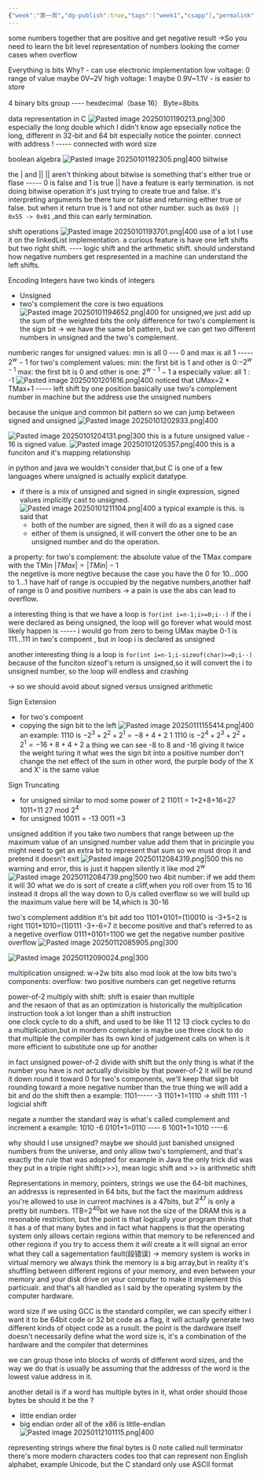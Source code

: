 ```yaml
---
{"week":"第一周","dg-publish":true,"tags":["week1","csapp"],"permalink":"/CSAPP Computer-System-A-Program-Perspective/Lecture 02 03 Bits, Bytes, and Integer/","dgPassFrontmatter":true,"noteIcon":"","created":"2024-12-24T20:46:25.253+08:00","updated":"2025-04-19T09:52:52.351+08:00"}
---
```



some numbers together that are positive and get negative result
->So you need to learn the bit level representation of numbers
looking the corner cases when overflow

Everything is bits
Why?
	- can use electronic implementation
		low voltage: 0   range of value  maybe 0V~2V
		high voltage: 1 maybe 0.9V~1.1V
	- is easier to store

4 binary bits group ---- hexdecimal（base 16）
Byte=8bits

data representation
	in C
	![Pasted image 20250101190213.png|300](/img/user/accessory/Pasted%20image%2020250101190213.png)
	especially the long double which I didn't know ago
	epsecially notice the long, different in 32-bit and 64 bit
	especially notice the pointer.   connect with address ! -----  connected with word size

boolean algebra
	![Pasted image 20250101192305.png|400](/img/user/accessory/Pasted%20image%2020250101192305.png)
	biitwise

 the | and ||
	 || aren't thinking about bitwise
	 is something that's either true or flase ----- 0 is false and 1 is  true
	 || have a feature is early termination.
is not doing bitwise operation it's just trying to create true and false. it's interpreting arguments be there ture or false and returning either true or false. but when it return true is 1 and not other number. such as `0x69 || 0x55 -> 0x01` ,and this can early termination.

shift operations
	![Pasted image 20250101193701.png|400](/img/user/accessory/Pasted%20image%2020250101193701.png)
	use of a lot
	I use it on the linkedList implementation.
	a curious feature is have one left shifts but two right shift.
	---- logic shift and the arthmetic shift.
		should understand how negative numbers get respresented in a machine can understand the left shifts.

Encoding Integers
have two kinds of integers
- Unsigned
- two's complement
the core is two equations
![Pasted image 20250101194652.png|400](/img/user/accessory/Pasted%20image%2020250101194652.png)
for unsigned,we just add up the sum of the weighted bits
the only difference for two's complement is the sign bit
-> we have the same bit pattern, but we can get two different numbers in unsigned and the two's complement.

numberic ranges
for unsigned values: min is all 0 --- 0  and max is all 1 ----- $2^w-1$
for two's complement values:
	min: the first bit is 1 and other is 0:$-2^{w-1}$
	max: the first bit is 0 and other is one: $2^{w-1}-1$
	a especially value: all 1 : -1
![Pasted image 20250101201616.png|400](/img/user/accessory/Pasted%20image%2020250101201616.png)
noticed that UMax=2 * TMax+1   -----  left shift by one position
basically  use two's complement number in machine
but the address use the unsigned numbers

because the unique and common bit pattern
so we can jump between signed and unsigned
![Pasted image 20250101202933.png|400](/img/user/accessory/Pasted%20image%2020250101202933.png)

![Pasted image 20250101204131.png|300](/img/user/accessory/Pasted%20image%2020250101204131.png)
this is a future   unsigned value - 16  is signed value.
![Pasted image 20250101205357.png|400](/img/user/accessory/Pasted%20image%2020250101205357.png)
this is a funciton and it's mapping relationship

in python and java we wouldn't consider that,but C is one of a few languages where unsigned is actually explicit datatype.

- if there is a mix of unsigned and signed in single expression, signed values implicitly cast to unsigned.
![Pasted image 20250101211104.png|400](/img/user/accessory/Pasted%20image%2020250101211104.png)
a typical example  is this.
is said that
	- both of the number are signed, then it will do as a signed case
	- either of them is unsigned, it will convert the other one to be an unsigned number and do the operation.

a property:
	for two's complement: the absolute value of the TMax compare with the TMin $\lvert TMax \rvert=\lvert TMin\rvert-1$  
	the negetive is more negtive
	because the case you have the 0
	for 10...000 to 1...1 have half of range is occupied by the negative numbers,another half of range is 0 and positive  numbers
	-> a pain is use the abs can lead to overflow.

a interesting  thing is that we have a loop is `for(int i=n-1;i>=0;i--)`
	if the i were declared  as being unsigned,  the loop will go forever what would most likely happen is ----- i would go from zero to being UMax
	maybe 0-1 is 111...111 in two's compoent , but in loop i is declared as unsigned

another interesting thing is a loop is `for(int i=n-1;i-sizeof(char)>=0;i--)`
	because of the funciton sizeof's return is unsigned,so it will convert the i to unsigned number, so the loop will endless and crashing

-> so we should avoid about signed versus unsigned arithmetic


Sign Extension
- for two's compoent
- copying the sign bit to the left
![Pasted image 20250111155414.png|400](/img/user/accessory/Pasted%20image%2020250111155414.png)
an example:
	1110    is   $-2^3+2^2+2^1=-8+4+2$
	1 1110  is $-2^4+2^3+2^2+2^1=-16+8+4+2$
	a thing we can see -8 to 8 and -16
	giving it twice the weight turing it what wes the sign bit into a positive number
	don't change the net effect of the sum
	in other word, the purple body of the X and X' is the same value

Sign Truncating
- for unsigned similar to mod some power of 2 
	11011  = 1+2+8+16=27
	1011=11
	27 mod $2^4$
- for unsigned
	10011 = -13
	0011 =3

 unsigned addition
 if you take two numbers that range between up the maximum value of an unsigned number value add them 
that in pricinple you might need to get an extra bit to represent that sum
so we must drop it and pretend it doesn't exit
![Pasted image 20250112084319.png|500](/img/user/accessory/Pasted%20image%2020250112084319.png)
this no warning and error, this is just it happen silently
it like mod $2^w$
![Pasted image 20250112084739.png|500](/img/user/accessory/Pasted%20image%2020250112084739.png)
two 4bit number: if we add them it will 30
what we do is sort of create a cliff,when you roll over from 15 to 16 instead it drops all the way down to 0,is called overflow
so we will build up the maximum value here will be 14,which is 30-16

two's complement addition
it's bit add too
1101+0101=(1)0010  is -3+5=2  is right
1101+1010=(1)0111   -3+-6=7 it become positive and that's referred to as a negetive overflow
0111+0101=1100 we get the negative number     positive overflow
![Pasted image 20250112085905.png|300](/img/user/accessory/Pasted%20image%2020250112085905.png)


![Pasted image 20250112090024.png|300](/img/user/accessory/Pasted%20image%2020250112090024.png)


multiplication
unsigned:
w->2w bits
also mod look at the low bits
two's components:
overflow: two positive numbers can get negetive returns

power-of-2 multiply with shift: shift is  esaier than multiple  
and the resaon of that as an optimization is historically the multiplication instruction took a lot longer than a shift instruction  
one clock cycle to do a shift, and used to be like 11 12 13 clock cycles to do a multiplication,but in mordern compluter is maybe use three clock to do that multiple
the compiler has its own kind of judgement calls on when is it more efficient to substitute one up for another

in fact unsigned power-of-2 divide with shift
but the only thing is what if the number you have is not actually divisible by that power-of-2
it will be round it down round it toward 0
for two's components, we'll keep that sign bit
rounding toward a more negative number than the true thing
we will add a bit and do the shift then
	a example: 1101----- -3
	1101+1=1110  -> shift
	1111   -1
logicial shift

negate a number
the standard way is what's called complement and increment
	a example: 1010    -6
	0101+1=0110 ---- 6
	1001+1=1010  ----6


why should I use unsigned?
maybe we should just banished unsigned numbers from the universe, and only allow two's tomplement, and that's exactly the rule that was adopted for example in Java
the only trick did was they put in a triple right shift(>>>), mean logic shift and >> is arithmetic  shift

Representations in memory, pointers, strings
we use the 64-bit machines, an addresss is represented in 64 bits, but the fact the maximum address you're allowed to use in current machines is a 47bits, but $2^{47}$ is only a pretty bit numbers.
1TB=$2^{40}$bit
we have not the size of the DRAM
this is a resonable restriction, but the point is that logically your program thinks that it has a of that many bytes
and in fact what happens is that the operating system only allows certain regions within that memory  to be referenced
and other regions if you try to access them it will create a it will signal an error what they call a sagementation fault(段错误)
-> memory system is works in virtual memory
we always think the memory is a big array,but in reality it's shuffling between different regions of your memory, and even between your memory and your disk drive on your computer to make it implement this particualr.
and that's all handled as I said by the operating system by the computer hardware.

word size
if we using GCC is the standard compiler, we can specify either I want it to be 64bit code or 32 bit code as a flag, it will actually generate two different kinds of object code as a rusult.
the point is the dardware itself doesn't necessarily define what the word size is, it's a combination of the hardware and the compiler that determines

we can group those into blocks of words of different word sizes, and the way we do that is usually be assuming that the addresss of the word is the lowest value address in it.

another detail is if a word has multiple bytes in it, what order should those bytes be should it be the ?
- little endian order
- big endian order
all of the x86 is little-endian
![Pasted image 20250112101115.png|400](/img/user/accessory/Pasted%20image%2020250112101115.png)


representing strings
where the final bytes is 0 note called null terminator
there's more modern characters  codes too that can represent non English alphabet, example Unicode, but the C standard  only use ASCII format

